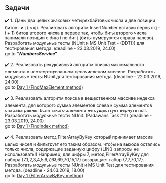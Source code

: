 ## Задачи
:heavy_check_mark: 1. Даны два целых знаковых четырехбайтовых числа и две позиции битов i и j (i<=j). Реализовать алгоритм InsertNumber вставки первых (j - i + 1) битов второго числа в первое так, чтобы биты второго числа занимали позиции с бита i по бит j (биты нумеруются справа налево). Разработать модульные тесты (NUnit и MS Unit Test - (DDT))) для тестирования метода. (deadline - 23.03.2019, 24.00)<br/>
go to **_"NumbersService"_**<br/><br/>
:heavy_check_mark: 2. Реализовать рекурсивный алгоритм поиска максимального элемента в неотсортированном целочисленом массиве. Разработать модульные тесты NUnit для тестирования метода. (deadline - 22.03.2019, 24.00)<br/> 
go to [Day 1 (FindMaxElement method)](https://github.com/UltramarineDev/NET1.S.2019.Sokolova.01/blob/master/Sorting/ArrayExtension.cs)
<br/><br/>
:heavy_check_mark: 3. Реализовать алгоритм поиска в вещественном массиве индекса элемента, для которого сумма элементов слева и сумма элементов спарава равны. Если такого элемента не существует вернуть null. Разработать модульные тесты NUnit. (Padawans Task #11) (deadline - 23.03.2019, 24.00)<br/>
go to [Day 1 (FindIndex method)](https://github.com/UltramarineDev/NET1.S.2019.Sokolova.01/blob/master/Sorting/ArrayExtension.cs)<br/><br/>
:heavy_check_mark: 4. Реализовать метод FilterArrayByKey который принимает массив целых чисел и фильтрует его таким образом, чтобы на выходе остались только числа, содержащие заданную цифру (LINQ-запросы не использовать!) Например, для цифры 7, метод FilterArrayByKey для набора {7,1,2,3,4,5,6,7,68,69,70,15,17} возвращает набор {7,7,70,17}. Разработать модульные тесты NUnit и MS Unit Test для тестирования метода. (deadline - 24.03.2019, 18.00)<br/>
go to [Day 1 (FilterArrayByKey method)](https://github.com/UltramarineDev/NET1.S.2019.Sokolova.01/blob/master/Sorting/ArrayExtension.cs)
